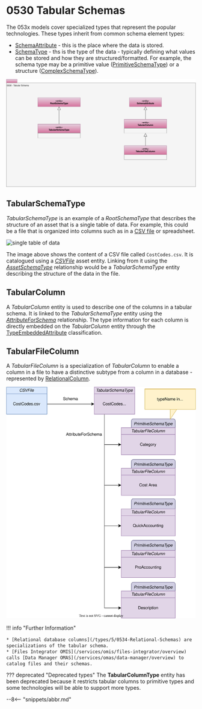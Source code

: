 
<!-- SPDX-License-Identifier: CC-BY-4.0 -->
<!-- Copyright Contributors to the ODPi Egeria project. -->

# 0530 Tabular Schemas

The 053x models cover specialized types that represent the popular technologies.  These types inherit from common schema element types:

* [SchemaAttribute](/types/5/0505-Schema-Attributes) - this is the place where the data is stored.
* [SchemaType](/types/5/0501-Schema-Elements) - ths is the type of the data - typically defining what values can be stored and how they are structured/formatted.  For example, the schema type may be a primitive value ([PrimitiveSchemaType](/types/5/0501-Schema-Elements)) or a structure ([ComplexSchemaType](/types/5/0505-Schema-Attributes)).

![UML](0530-Tabular-Schemas.svg)


## TabularSchemaType

*TabularSchemaType* is an example of a *RootSchemaType* that describes the structure of an asset that is a single table of data.
For example, this could be a file that is organized into columns such as in a [CSV file](/types/2/0220-Files-and-Folders) or spreadsheet.

![single table of data](cost-codes-contents.png)

The image above shows the content of a CSV file called `CostCodes.csv`.  It is catalogued using a [*CSVFile*](/types/2/0220-Files-and-Folders) asset entity.  Linking from it using the [*AssetSchemaType*](/types/5/0503-Asset-Schema) relationship would be a *TabularSchemaType* entity describing the structure of the data in the file.

## TabularColumn

A *TabularColumn* entity is used to describe one of the columns in a tabular schema.  It is linked to the *TabularSchemaType* entity using the [*AttributeForSchema*](/types/5/0505-Schema-Attributes) relationship.   The type information for each column is directly embedded on the *TabularColumn* entity through the [TypeEmbeddedAttribute](/types/5/0505-Schema-Attributes) classification.


## TabularFileColumn

A *TabularFileColumn* is a specialization of *TabularColumn* to enable a column in a file to have a distinctive subtype from a column in a database - represented by [RelationalColumn](/types/5/0534-Relational-Schemas).

![Schema for the CostCodes.csv file](csv-schema-example.svg)




!!! info "Further Information"

    * [Relational database columns](/types/5/0534-Relational-Schemas) are specializations of the tabular schema.
    * [Files Integrator OMIS](/services/omis/files-integrator/overview) calls [Data Manager OMAS](/services/omas/data-manager/overview) to catalog files and their schemas.



??? deprecated "Deprecated types"
    The **TabularColumnType** entity has been deprecated because it restricts tabular columns to primitive types and some technologies will be able to support more types.


--8<-- "snippets/abbr.md"